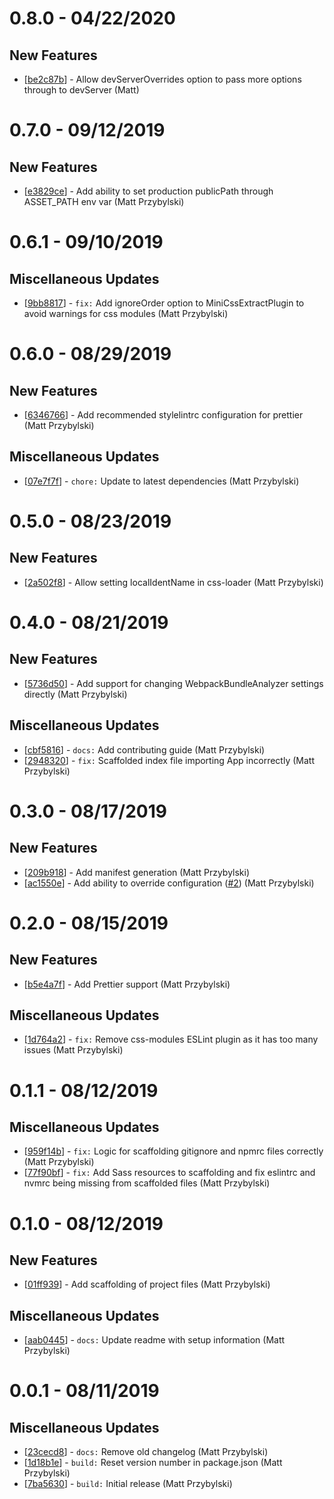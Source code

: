 # 0.8.0 - 04/22/2020

## New Features
* [[be2c87b](https://github.com/reintroducing/rsr/commit/be2c87b)] - Allow devServerOverrides option to pass more options through to devServer (Matt)

# 0.7.0 - 09/12/2019

## New Features
* [[e3829ce](https://github.com/reintroducing/rsr/commit/e3829ce)] - Add ability to set production publicPath through ASSET_PATH env var (Matt Przybylski)

# 0.6.1 - 09/10/2019

## Miscellaneous Updates
* [[9bb8817](https://github.com/reintroducing/rsr/commit/9bb8817)] - `fix:` Add ignoreOrder option to MiniCssExtractPlugin to avoid warnings for css modules (Matt Przybylski)

# 0.6.0 - 08/29/2019

## New Features
* [[6346766](https://github.com/reintroducing/rsr/commit/6346766)] - Add recommended stylelintrc configuration for prettier (Matt Przybylski)

## Miscellaneous Updates
* [[07e7f7f](https://github.com/reintroducing/rsr/commit/07e7f7f)] - `chore:` Update to latest dependencies (Matt Przybylski)

# 0.5.0 - 08/23/2019

## New Features
* [[2a502f8](https://github.com/reintroducing/rsr/commit/2a502f8)] - Allow setting localIdentName in css-loader (Matt Przybylski)

# 0.4.0 - 08/21/2019

## New Features
* [[5736d50](https://github.com/reintroducing/rsr/commit/5736d50)] - Add support for changing WebpackBundleAnalyzer settings directly (Matt Przybylski)

## Miscellaneous Updates
* [[cbf5816](https://github.com/reintroducing/rsr/commit/cbf5816)] - `docs:` Add contributing guide (Matt Przybylski)
* [[2948320](https://github.com/reintroducing/rsr/commit/2948320)] - `fix:` Scaffolded index file importing App incorrectly (Matt Przybylski)

# 0.3.0 - 08/17/2019

## New Features
* [[209b918](https://github.com/reintroducing/rsr/commit/209b918)] - Add manifest generation (Matt Przybylski)
* [[ac1550e](https://github.com/reintroducing/rsr/commit/ac1550e)] - Add ability to override configuration ([#2](https://github.com/reintroducing/rsr/pull/2)) (Matt Przybylski)

# 0.2.0 - 08/15/2019

## New Features
* [[b5e4a7f](https://github.com/reintroducing/rsr/commit/b5e4a7f)] - Add Prettier support (Matt Przybylski)

## Miscellaneous Updates
* [[1d764a2](https://github.com/reintroducing/rsr/commit/1d764a2)] - `fix:` Remove css-modules ESLint plugin as it has too many issues (Matt Przybylski)

# 0.1.1 - 08/12/2019

## Miscellaneous Updates
* [[959f14b](https://github.com/reintroducing/rsr/commit/959f14b)] - `fix:` Logic for scaffolding gitignore and npmrc files correctly (Matt Przybylski)
* [[77f90bf](https://github.com/reintroducing/rsr/commit/77f90bf)] - `fix:` Add Sass resources to scaffolding and fix eslintrc and nvmrc being missing from scaffolded files (Matt Przybylski)

# 0.1.0 - 08/12/2019

## New Features
* [[01ff939](https://github.com/reintroducing/rsr/commit/01ff939)] - Add scaffolding of project files (Matt Przybylski)

## Miscellaneous Updates
* [[aab0445](https://github.com/reintroducing/rsr/commit/aab0445)] - `docs:` Update readme with setup information (Matt Przybylski)

# 0.0.1 - 08/11/2019

## Miscellaneous Updates
* [[23cecd8](https://github.com/reintroducing/rsr/commit/23cecd8)] - `docs:` Remove old changelog (Matt Przybylski)
* [[1d18b1e](https://github.com/reintroducing/rsr/commit/1d18b1e)] - `build:` Reset version number in package.json (Matt Przybylski)
* [[7ba5630](https://github.com/reintroducing/rsr/commit/7ba5630)] - `build:` Initial release (Matt Przybylski)
